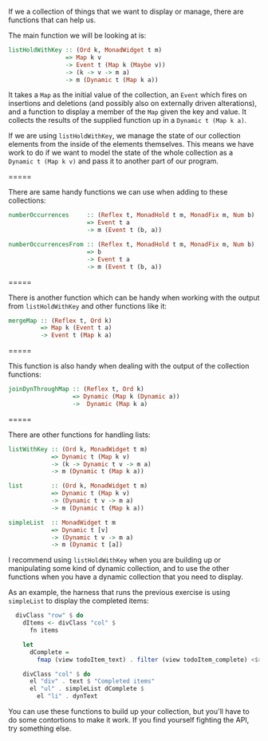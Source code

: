 
If we a collection of things that we want to display or manage, there are functions that can help us.

The main function we will be looking at is:
```haskell
listHoldWithKey :: (Ord k, MonadWidget t m) 
                => Map k v 
                -> Event t (Map k (Maybe v)) 
                -> (k -> v -> m a) 
                -> m (Dynamic t (Map k a))
```

It takes a `Map` as the initial value of the collection, an `Event` which fires on insertions and deletions (and possibly also on externally driven alterations), and a function to display a member of the `Map` given the key and value.
It collects the results of the supplied function up in a `Dynamic t (Map k a)`.

If we are using `listHoldWithKey`, we manage the state of our collection elements from the inside of the elements themselves.
This means we have work to do if we want to model the state of the whole collection as a `Dynamic t (Map k v)` and pass it to another part of our program.

=====

There are same handy functions we can use when adding to these collections:
```haskell
numberOccurrences     :: (Reflex t, MonadHold t m, MonadFix m, Num b) 
                      => Event t a 
                      -> m (Event t (b, a))

numberOccurrencesFrom :: (Reflex t, MonadHold t m, MonadFix m, Num b) 
                      => b 
                      -> Event t a 
                      -> m (Event t (b, a))
```
=====

There is another function which can be handy when working with the output from `listHoldWithKey` and other functions like it:
```haskell
mergeMap :: (Reflex t, Ord k) 
         => Map k (Event t a) 
         -> Event t (Map k a)
```

=====

This function is also handy when dealing with the output of the collection functions:
```haskell
joinDynThroughMap :: (Reflex t, Ord k) 
                  => Dynamic (Map k (Dynamic a)) 
                  ->  Dynamic (Map k a)
```

=====

There are other functions for handling lists:

```haskell
listWithKey :: (Ord k, MonadWidget t m) 
            => Dynamic t (Map k v) 
            -> (k -> Dynamic t v -> m a) 
            -> m (Dynamic t (Map k a))

list        :: (Ord k, MonadWidget t m) 
            => Dynamic t (Map k v) 
            -> (Dynamic t v -> m a) 
            -> m (Dynamic t (Map k a))

simpleList  :: MonadWidget t m
            => Dynamic t [v] 
            -> (Dynamic t v -> m a) 
            -> m (Dynamic t [a])
```

I recommend using `listHoldWithKey` when you are building up or manipulating some kind of dynamic collection, and to use the other functions when you have a dynamic collection that you need to display.

As an example, the harness that runs the previous exercise is using `simpleList` to display the completed items:
```haskell
  divClass "row" $ do
    dItems <- divClass "col" $
      fn items

    let
      dComplete =
        fmap (view todoItem_text) . filter (view todoItem_complete) <$> dItems

    divClass "col" $ do
      el "div" . text $ "Completed items"
      el "ul" . simpleList dComplete $
        el "li" . dynText
```

You can use these functions to build up your collection, but you'll have to do some contortions to make it work.
If you find yourself fighting the API, try something else.
